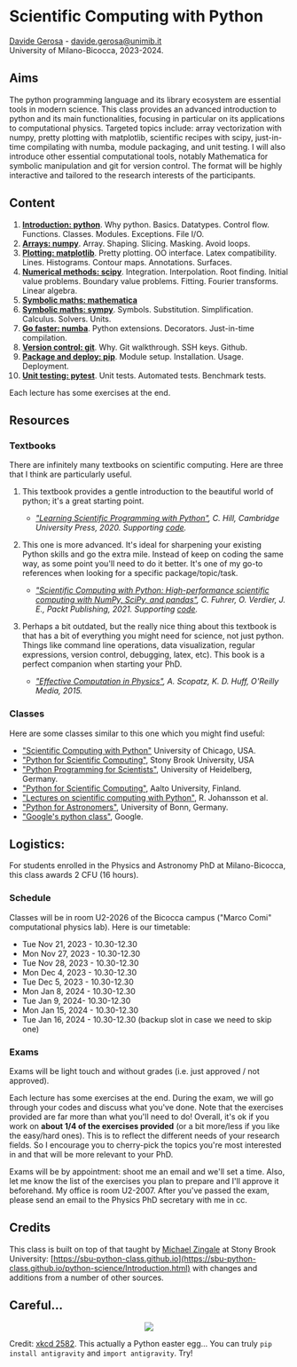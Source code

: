 
# Scientific Computing with Python

[Davide Gerosa](https://davidegerosa.com/)  - davide.gerosa@unimib.it  
University of Milano-Bicocca, 2023-2024.

## Aims

The python programming language and its library ecosystem are essential tools in modern science. This class provides an advanced introduction to python and its main functionalities, focusing in particular on its applications to computational physics. Targeted topics include: array vectorization with numpy, pretty plotting with matplotlib, scientific recipes with scipy, just-in-time compilating with numba, module packaging, and unit testing. I will also introduce other essential computational tools, notably Mathematica for symbolic manipulation and git for version control. The format will be highly interactive and tailored to the research interests of the participants.

## Content

1. [**Introduction: python**](lectures/L01_python.ipynb). Why python. Basics. Datatypes. Control flow. Functions. Classes. Modules. Exceptions. File I/O. 
2. [**Arrays: numpy**](lectures/L02_numpy.ipynb). Array. Shaping. Slicing. Masking. Avoid loops. 
3. [**Plotting: matplotlib**](lectures/L03_matplotlib.ipynb). Pretty plotting. OO interface. Latex compatibility. Lines. Histograms. Contour maps. Annotations. Surfaces.
4. [**Numerical methods: scipy**](lectures/L04_scipy.ipynb). Integration. Interpolation. Root finding. Initial value problems. Boundary value problems. Fitting. Fourier transforms. Linear algebra.
5. [**Symbolic maths: mathematica**](TODO)
6. [**Symbolic maths: sympy**](lectures/L05_sympy.ipynb). Symbols. Substitution. Simplification. Calculus. Solvers. Units.
7. [**Go faster: numba**](lectures/L06_numba.ipynb). Python extensions. Decorators. Just-in-time compilation.  
8. [**Version control: git**](lectures/L07_git.ipynb). Why. Git walkthrough. SSH keys. Github. 
9. [**Package and deploy: pip**](lectures/L08_pip.ipynb). Module setup. Installation. Usage. Deployment.
10. [**Unit testing: pytest**](lectures/L09_pytest.ipynb). Unit tests. Automated tests. Benchmark tests.


Each lecture has some exercises at the end.


## Resources

### Textbooks

There are infinitely many textbooks on scientific computing. Here are three that I think are particularly useful.

1. This textbook provides a gentle introduction to the beautiful world of python; it's a great starting point.
    - *["Learning Scientific Programming with Python"](https://www.cambridge.org/core/books/learning-scientific-programming-with-python/3D264483BC7B380A3059B3861C661237), C. Hill, Cambridge University Press, 2020. Supporting [code](https://scipython.com/).*

2. This one is more advanced. It's ideal for sharpening your existing Python skills and go the extra mile. Instead of keep on coding the same way, as some point you'll need to do it better. It's one of my go-to references when looking for a specific package/topic/task.
    - *["Scientific Computing with Python: High-performance scientific computing with NumPy, SciPy, and pandas"](https://www.packtpub.com/product/scientific-computing-with-python-second-edition/9781838822323), C. Fuhrer, O. Verdier, J. E., Packt Publishing, 2021. Supporting [code](https://github.com/PacktPublishing/Scientific-Computing-with-Python-Second-Edition).*

3. Perhaps a bit outdated, but the really nice thing about this textbook is that has a bit of everything you might need for science, not just python. Things like command line operations, data visualization, regular expressions, version control, debugging, latex, etc). This book is a perfect companion when starting your PhD.
    - *["Effective Computation in Physics"](https://www.oreilly.com/library/view/effective-computation-in/9781491901564/), A. Scopatz, K. D. Huff, O'Reilly Media, 2015.*

### Classes

Here are some classes similar to this one which you might find useful:

- ["Scientific Computing with Python"](https://github.com/caam37830/book) University of Chicago, USA.
- ["Python for Scientific Computing"](https://sbu-python-class.github.io/python-science/Introduction.html), Stony Brook University, USA
- ["Python Programming for Scientists"](https://astrofrog.github.io/py4sci/), University of Heidelberg, Germany.
- ["Python for Scientific Computing"](https://aaltoscicomp.github.io/python-for-scicomp/), Aalto University, Finland.
- ["Lectures on scientific computing with Python"](https://github.com/jrjohansson/scientific-python-lectures), R. Johansson et al.  
- ["Python for Astronomers"](https://astro.uni-bonn.de/~rschaaf/Python2008/), University of Bonn, Germany. 
- ["Google's python class"](https://developers.google.com/edu/python), Google. 


## Logistics:

For students enrolled in the Physics and Astronomy PhD at Milano-Bicocca, this class awards 2 CFU (16 hours). 

### Schedule

Classes will be in room U2-2026 of the Bicocca campus ("Marco Comi" computational physics lab). Here is our timetable:

- Tue Nov 21, 2023 - 10.30-12.30
- Mon Nov 27, 2023 - 10.30-12.30
- Tue Nov 28, 2023 - 10.30-12.30
- Mon Dec 4, 2023 - 10.30-12.30
- Tue Dec 5, 2023 - 10.30-12.30
- Mon Jan 8, 2024 - 10.30-12.30
- Tue Jan 9, 2024- 10.30-12.30
- Mon Jan 15, 2024 - 10.30-12.30
- Tue Jan 16, 2024 - 10.30-12.30 (backup slot in case we need to skip one) 

### Exams

Exams will be light touch and without grades (i.e. just approved / not approved). 

Each lecture has some exercises at the end. During the exam, we will go through your codes and discuss what you've done. Note that the exercises provided are far more than what you'll need to do! Overall, it's ok if you work on **about 1/4 of the exercises provided** (or a bit more/less if you like the easy/hard ones). This is to reflect the different needs of your research fields. So I encourage you to cherry-pick the topics you're most interested in and that will be more relevant to your PhD. 

Exams will be by appointment: shoot me an email and we'll set a time. Also, let me know the list of the exercises you plan to prepare and I'll approve it beforehand. My office is room U2-2007. After you've passed the exam, please send an email to the Physics PhD secretary with me in cc. 


## Credits

This class is built on top of that taught by [Michael Zingale](https://github.com/zingale) at Stony Brook University: [https://sbu-python-class.github.io](https://sbu-python-class.github.io/python-science/Introduction.html) with changes and additions from a number of other sources. 

## Careful... 

<p align="center">
  <img src="https://imgs.xkcd.com/comics/python.png" />
</p>

Credit: [xkcd 2582](https://xkcd.com/353/). This actually a Python easter egg... You can truly `pip install antigravity` and `import antigravity`. Try!
